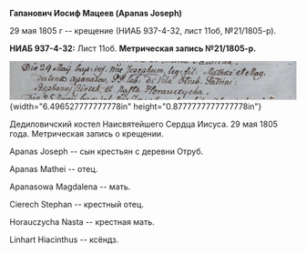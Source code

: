 **Гапанович Иосиф Мацеев (Apanas Joseph)**

29 мая 1805 г -- крещение (НИАБ 937-4-32, лист 11об, №21/1805-р).

**НИАБ 937-4-32:** Лист 11об. **Метрическая запись №21/1805-р.**

![](./media/48b964d4ec11694945435a8dda830b05b05b7ba5.png){width="6.496527777777778in"
height="0.8777777777777778in"}

Дедиловичский костел Наисвятейшего Сердца Иисуса. 29 мая 1805 года.
Метрическая запись о крещении.

Apanas Joseph -- сын крестьян с деревни Отруб.

Apanas Mathei -- отец.

Apanasowa Magdalena -- мать.

Cierech Stephan -- крестный отец.

Horauczycha Nasta -- крестная мать.

Linhart Hiacinthus -- ксёндз.
